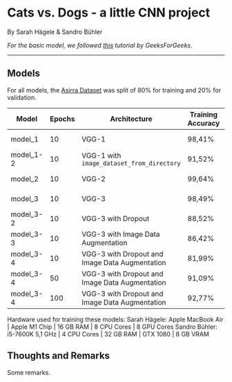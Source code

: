# Cats vs. Dogs - a little CNN project

By Sarah Hägele & Sandro Bühler

*For the basic model, we followed [this](https://www.geeksforgeeks.org/cat-dog-classification-using-convolutional-neural-network-in-python/) tutorial by GeeksForGeeks.*

---

## Models
For all models, the [Asirra Dataset](https://www.kaggle.com/c/dogs-vs-cats/data) was split of 80% for training and 20% for validation.

| Model | Epochs | Architecture | Training Accuracy | Validation Accuracy | Time | Hardware |
|---|---|---|---|---|---|---|
| model_1 | 10 | VGG-1 | 98,41% | 70,216% | 00:15:09 | Sarah Hägele |
| model_1-2 | 10 | VGG-1 with `image_dataset_from_directory` | 91,52% | 68,22% | 00:15:54 | Sarah Hägele |
| model_2 | 10 | VGG-2 | 99,64% | 76,09% | 00:15:22 | Sarah Hägele |
| model_3 | 10 | VGG-3 | 98,49% | 78,978% | 00:18:22 | Sarah Hägele |
| model_3-2 | 10 | VGG-3 with Dropout | 88,52% | 82,633% | 00:17:50 | Sarah Hägele |
| model_3-3 | 10 | VGG-3 with Image Data Augmentation | 86,42% | 85,914% | 00:20:21 | Sarah Hägele |
| model_3-4 | 10 | VGG-3 with Dropout and Image Data Augmentation | 81,99% | 84,597% | 00:21:17 | Sarah Hägele |
| model_3-4 | 50 | VGG-3 with Dropout and Image Data Augmentation | 91,09% | 91,513% | 01:46:30 | Sarah Hägele |
| model_3-4 | 100 | VGG-3 with Dropout and Image Data Augmentation | 92,77% | 93,46% | 17:23:05 | Sandro Bühler |

Hardware used for training these models:
Sarah Hägele:
Apple MacBook Air | Apple M1 Chip | 16 GB RAM | 8 CPU Cores | 8 GPU Cores
Sandro Bühler:
i5-7600K 5,1 GHz | 4 CPU Cores | 32 GB RAM | GTX 1080 | 8 GB VRAM

## Thoughts and Remarks

Some remarks.
